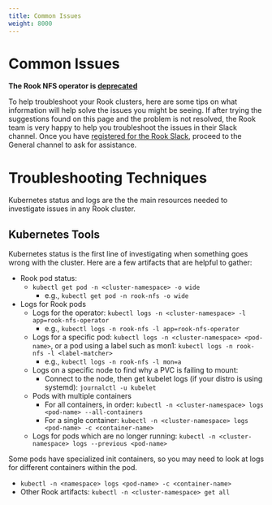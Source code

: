 ```yaml
---
title: Common Issues
weight: 8000
---
```


# Common Issues

**The Rook NFS operator is [deprecated](https://github.com/rook/nfs#deprecated)**

To help troubleshoot your Rook clusters, here are some tips on what information will help solve the issues you might be seeing.
If after trying the suggestions found on this page and the problem is not resolved, the Rook team is very happy to help you troubleshoot the issues in their Slack channel. Once you have [registered for the Rook Slack](https://slack.rook.io), proceed to the General channel to ask for assistance.

# Troubleshooting Techniques

Kubernetes status and logs are the the main resources needed to investigate issues in any Rook cluster.

## Kubernetes Tools

Kubernetes status is the first line of investigating when something goes wrong with the cluster. Here are a few artifacts that are helpful to gather:

* Rook pod status:
  * `kubectl get pod -n <cluster-namespace> -o wide`
    * e.g., `kubectl get pod -n rook-nfs -o wide`
* Logs for Rook pods
  * Logs for the operator: `kubectl logs -n <cluster-namespace> -l app=rook-nfs-operator`
    * e.g., `kubectl logs -n rook-nfs -l app=rook-nfs-operator`
  * Logs for a specific pod: `kubectl logs -n <cluster-namespace> <pod-name>`, or a pod using a label such as mon1: `kubectl logs -n rook-nfs -l <label-matcher>`
    * e.g., `kubectl logs -n rook-nfs -l mon=a`
  * Logs on a specific node to find why a PVC is failing to mount:
    * Connect to the node, then get kubelet logs (if your distro is using systemd): `journalctl -u kubelet`
  * Pods with multiple containers
    * For all containers, in order: `kubectl -n <cluster-namespace> logs <pod-name> --all-containers`
    * For a single container: `kubectl -n <cluster-namespace> logs <pod-name> -c <container-name>`
  * Logs for pods which are no longer running: `kubectl -n <cluster-namespace> logs --previous <pod-name>`

Some pods have specialized init containers, so you may need to look at logs for different containers
within the pod.

* `kubectl -n <namespace> logs <pod-name> -c <container-name>`
* Other Rook artifacts: `kubectl -n <cluster-namespace> get all`
